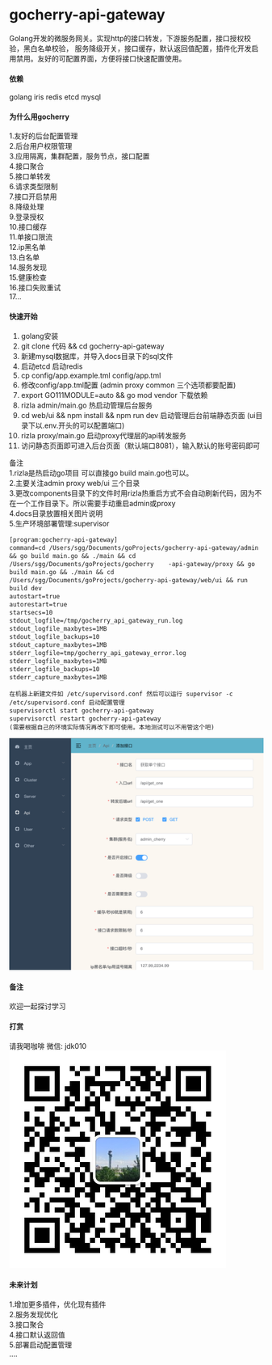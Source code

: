 # gocherry-api-gateway

Golang开发的微服务网关。实现http的接口转发，下游服务配置，接口授权校验，黑白名单校验，
服务降级开关，接口缓存，默认返回值配置，插件化开发启用禁用。友好的可配置界面，方便将接口快速配置使用。


#### 依赖
golang iris redis etcd mysql

#### 为什么用gocherry
1.友好的后台配置管理  
2.后台用户权限管理  
3.应用隔离，集群配置，服务节点，接口配置  
4.接口聚合  
5.接口单转发  
6.请求类型限制  
7.接口开启禁用  
8.降级处理  
9.登录授权  
10.接口缓存   
11.单接口限流  
12.ip黑名单  
13.白名单  
14.服务发现     
15.健康检查  
16.接口失败重试  
17...  

#### 快速开始

1.  golang安装
2.  git clone 代码  && cd gocherry-api-gateway
3.  新建mysql数据库，并导入docs目录下的sql文件  
4.  启动etcd 启动redis  
5.  cp config/app.example.tml config/app.tml 
6.  修改config/app.tml配置 (admin proxy common 三个选项都要配置)
7.  export GO111MODULE=auto && go mod vendor 下载依赖
8.  rizla admin/main.go 热启动管理后台服务
9.  cd web/ui && npm install && npm run dev 启动管理后台前端静态页面 (ui目录下以.env.开头的可以配置端口)
10. rizla  proxy/main.go 启动proxy代理层的api转发服务
11. 访问静态页面即可进入后台页面（默认端口8081），输入默认的账号密码即可  

备注  
  1.rizla是热启动go项目 可以直接go build main.go也可以。  
  2.主要关注admin proxy web/ui 三个目录  
  3.更改components目录下的文件时用rizla热重启方式不会自动刷新代码，因为不在一个工作目录下。所以需要手动重启admin或proxy   
  4.docs目录放置相关图片说明  
  5.生产环境部署管理:supervisor  
  
    [program:gocherry-api-gateway]
    command=cd /Users/sgg/Documents/goProjects/gocherry-api-gateway/admin && go build main.go && ./main && cd /Users/sgg/Documents/goProjects/gocherry    -api-gateway/proxy && go build main.go && ./main && cd /Users/sgg/Documents/goProjects/gocherry-api-gateway/web/ui && run build dev
    autostart=true
    autorestart=true
    startsecs=10
    stdout_logfile=/tmp/gocherry_api_gateway_run.log
    stdout_logfile_maxbytes=1MB
    stdout_logfile_backups=10
    stdout_capture_maxbytes=1MB
    stderr_logfile=tmp/gocherry_api_gateway_error.log
    stderr_logfile_maxbytes=1MB
    stderr_logfile_backups=10
    stderr_capture_maxbytes=1MB
    
    在机器上新建文件如 /etc/supervisord.conf 然后可以运行 supervisor -c /etc/supervisord.conf 启动配置管理
    supervisorctl start gocherry-api-gateway
    supervisorctl restart gocherry-api-gateway
    (需要根据自己的环境实际情况再改下即可使用。本地测试可以不用管这个吧)
    

  ![](https://github.com/lovesgg/gocherry-api-gateway/blob/master/docs/about.png)  

#### 备注
欢迎一起探讨学习

#### 打赏

请我喝咖啡 微信: jdk010
  ![](https://github.com/lovesgg/gocherry-api-gateway/blob/master/docs/me.jpeg)  

#### 未来计划
1.增加更多插件，优化现有插件  
2.服务发现优化  
3.接口聚合  
4.接口默认返回值  
5.部署启动配置管理  
....  


